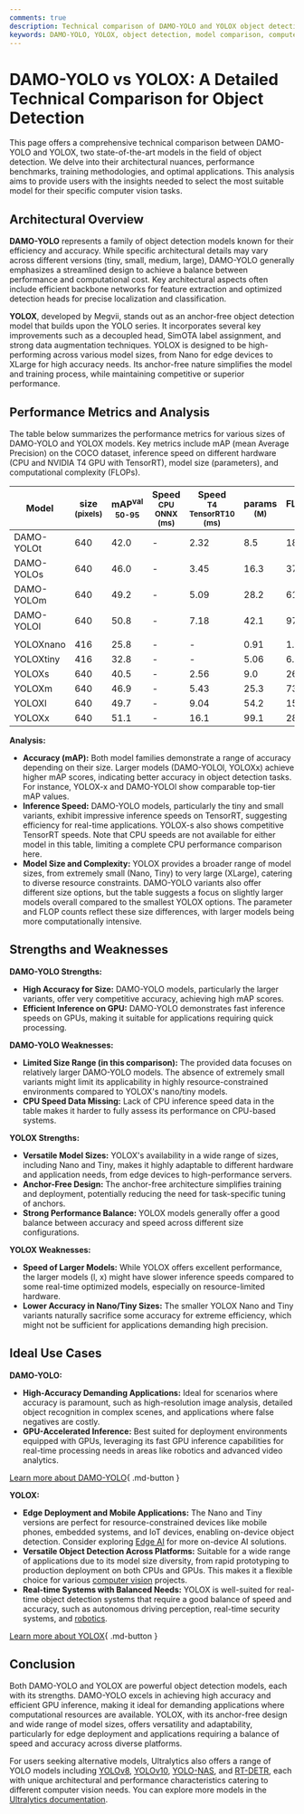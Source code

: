 ```yaml
---
comments: true
description: Technical comparison of DAMO-YOLO and YOLOX object detection models, highlighting architecture, performance, and use cases.
keywords: DAMO-YOLO, YOLOX, object detection, model comparison, computer vision, Ultralytics
---
```


# DAMO-YOLO vs YOLOX: A Detailed Technical Comparison for Object Detection

<script async src="https://cdn.jsdelivr.net/npm/chart.js@3.9.1/dist/chart.min.js"></script>
<script defer src="../../javascript/benchmark.js"></script>

<canvas id="modelComparisonChart" width="1024" height="400" active-models='["DAMO-YOLO", "YOLOX"]'></canvas>

This page offers a comprehensive technical comparison between DAMO-YOLO and YOLOX, two state-of-the-art models in the field of object detection. We delve into their architectural nuances, performance benchmarks, training methodologies, and optimal applications. This analysis aims to provide users with the insights needed to select the most suitable model for their specific computer vision tasks.

## Architectural Overview

**DAMO-YOLO** represents a family of object detection models known for their efficiency and accuracy. While specific architectural details may vary across different versions (tiny, small, medium, large), DAMO-YOLO generally emphasizes a streamlined design to achieve a balance between performance and computational cost. Key architectural aspects often include efficient backbone networks for feature extraction and optimized detection heads for precise localization and classification.

**YOLOX**, developed by Megvii, stands out as an anchor-free object detection model that builds upon the YOLO series. It incorporates several key improvements such as a decoupled head, SimOTA label assignment, and strong data augmentation techniques. YOLOX is designed to be high-performing across various model sizes, from Nano for edge devices to XLarge for high accuracy needs. Its anchor-free nature simplifies the model and training process, while maintaining competitive or superior performance.

## Performance Metrics and Analysis

The table below summarizes the performance metrics for various sizes of DAMO-YOLO and YOLOX models. Key metrics include mAP (mean Average Precision) on the COCO dataset, inference speed on different hardware (CPU and NVIDIA T4 GPU with TensorRT), model size (parameters), and computational complexity (FLOPs).

| Model      | size<br><sup>(pixels) | mAP<sup>val<br>50-95 | Speed<br><sup>CPU ONNX<br>(ms) | Speed<br><sup>T4 TensorRT10<br>(ms) | params<br><sup>(M) | FLOPs<br><sup>(B) |
| ---------- | --------------------- | -------------------- | ------------------------------ | ----------------------------------- | ------------------ | ----------------- |
| DAMO-YOLOt | 640                   | 42.0                 | -                              | 2.32                                | 8.5                | 18.1              |
| DAMO-YOLOs | 640                   | 46.0                 | -                              | 3.45                                | 16.3               | 37.8              |
| DAMO-YOLOm | 640                   | 49.2                 | -                              | 5.09                                | 28.2               | 61.8              |
| DAMO-YOLOl | 640                   | 50.8                 | -                              | 7.18                                | 42.1               | 97.3              |
|            |                       |                      |                                |                                     |                    |                   |
| YOLOXnano  | 416                   | 25.8                 | -                              | -                                   | 0.91               | 1.08              |
| YOLOXtiny  | 416                   | 32.8                 | -                              | -                                   | 5.06               | 6.45              |
| YOLOXs     | 640                   | 40.5                 | -                              | 2.56                                | 9.0                | 26.8              |
| YOLOXm     | 640                   | 46.9                 | -                              | 5.43                                | 25.3               | 73.8              |
| YOLOXl     | 640                   | 49.7                 | -                              | 9.04                                | 54.2               | 155.6             |
| YOLOXx     | 640                   | 51.1                 | -                              | 16.1                                | 99.1               | 281.9             |

**Analysis:**

- **Accuracy (mAP):** Both model families demonstrate a range of accuracy depending on their size. Larger models (DAMO-YOLOl, YOLOXx) achieve higher mAP scores, indicating better accuracy in object detection tasks. For instance, YOLOX-x and DAMO-YOLOl show comparable top-tier mAP values.
- **Inference Speed:** DAMO-YOLO models, particularly the tiny and small variants, exhibit impressive inference speeds on TensorRT, suggesting efficiency for real-time applications. YOLOX-s also shows competitive TensorRT speeds. Note that CPU speeds are not available for either model in this table, limiting a complete CPU performance comparison here.
- **Model Size and Complexity:** YOLOX provides a broader range of model sizes, from extremely small (Nano, Tiny) to very large (XLarge), catering to diverse resource constraints. DAMO-YOLO variants also offer different size options, but the table suggests a focus on slightly larger models overall compared to the smallest YOLOX options. The parameter and FLOP counts reflect these size differences, with larger models being more computationally intensive.

## Strengths and Weaknesses

**DAMO-YOLO Strengths:**

- **High Accuracy for Size:** DAMO-YOLO models, particularly the larger variants, offer very competitive accuracy, achieving high mAP scores.
- **Efficient Inference on GPU:** DAMO-YOLO demonstrates fast inference speeds on GPUs, making it suitable for applications requiring quick processing.

**DAMO-YOLO Weaknesses:**

- **Limited Size Range (in this comparison):** The provided data focuses on relatively larger DAMO-YOLO models. The absence of extremely small variants might limit its applicability in highly resource-constrained environments compared to YOLOX's nano/tiny models.
- **CPU Speed Data Missing:** Lack of CPU inference speed data in the table makes it harder to fully assess its performance on CPU-based systems.

**YOLOX Strengths:**

- **Versatile Model Sizes:** YOLOX's availability in a wide range of sizes, including Nano and Tiny, makes it highly adaptable to different hardware and application needs, from edge devices to high-performance servers.
- **Anchor-Free Design:** The anchor-free architecture simplifies training and deployment, potentially reducing the need for task-specific tuning of anchors.
- **Strong Performance Balance:** YOLOX models generally offer a good balance between accuracy and speed across different size configurations.

**YOLOX Weaknesses:**

- **Speed of Larger Models:** While YOLOX offers excellent performance, the larger models (l, x) might have slower inference speeds compared to some real-time optimized models, especially on resource-limited hardware.
- **Lower Accuracy in Nano/Tiny Sizes:** The smaller YOLOX Nano and Tiny variants naturally sacrifice some accuracy for extreme efficiency, which might not be sufficient for applications demanding high precision.

## Ideal Use Cases

**DAMO-YOLO:**

- **High-Accuracy Demanding Applications:** Ideal for scenarios where accuracy is paramount, such as high-resolution image analysis, detailed object recognition in complex scenes, and applications where false negatives are costly.
- **GPU-Accelerated Inference:** Best suited for deployment environments equipped with GPUs, leveraging its fast GPU inference capabilities for real-time processing needs in areas like robotics and advanced video analytics.

[Learn more about DAMO-YOLO](https://www.ultralytics.com/yolo){ .md-button }

**YOLOX:**

- **Edge Deployment and Mobile Applications:** The Nano and Tiny versions are perfect for resource-constrained devices like mobile phones, embedded systems, and IoT devices, enabling on-device object detection. Consider exploring [Edge AI](https://www.ultralytics.com/glossary/edge-ai) for more on-device AI solutions.
- **Versatile Object Detection Across Platforms:** Suitable for a wide range of applications due to its model size diversity, from rapid prototyping to production deployment on both CPUs and GPUs. This makes it a flexible choice for various [computer vision](https://www.ultralytics.com/glossary/computer-vision-cv) projects.
- **Real-time Systems with Balanced Needs:** YOLOX is well-suited for real-time object detection systems that require a good balance of speed and accuracy, such as autonomous driving perception, real-time security systems, and [robotics](https://www.ultralytics.com/glossary/robotics).

[Learn more about YOLOX](https://www.ultralytics.com/yolo){ .md-button }

## Conclusion

Both DAMO-YOLO and YOLOX are powerful object detection models, each with its strengths. DAMO-YOLO excels in achieving high accuracy and efficient GPU inference, making it ideal for demanding applications where computational resources are available. YOLOX, with its anchor-free design and wide range of model sizes, offers versatility and adaptability, particularly for edge deployment and applications requiring a balance of speed and accuracy across diverse platforms.

For users seeking alternative models, Ultralytics also offers a range of YOLO models including [YOLOv8](https://docs.ultralytics.com/models/yolov8/), [YOLOv10](https://docs.ultralytics.com/models/yolov10/), [YOLO-NAS](https://docs.ultralytics.com/models/yolo-nas/), and [RT-DETR](https://docs.ultralytics.com/models/rtdetr/), each with unique architectural and performance characteristics catering to different computer vision needs. You can explore more models in the [Ultralytics documentation](https://docs.ultralytics.com/models/).
